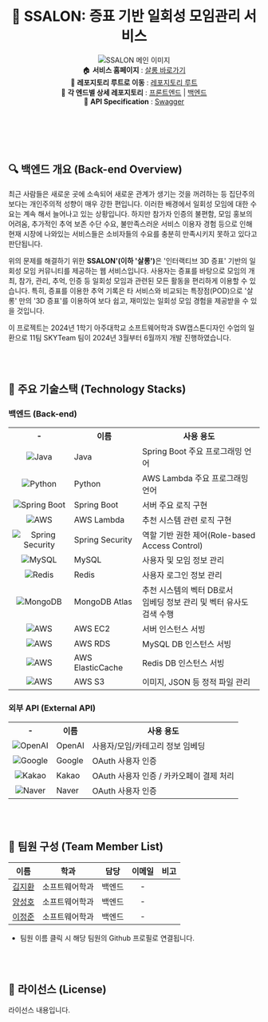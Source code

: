 <div align="center">
    
# :dancers: SSALON: 증표 기반 일회성 모임관리 서비스
![SSALON 메인 이미지](https://i.imgur.com/OVJeDPd.png)  
:house: **서비스 홈페이지** : [살롱 바로가기](https://ssalon.co.kr)  
:open_file_folder: **레포지토리 루트로 이동** : [레포지토리 루트](/)  
:open_file_folder: **각 엔드별 상세 레포지토리** : [프론트엔드](/front-end) | [백엔드](/back-end)  
:key: **API Specification** : [Swagger](https://ssalon.co.kr/swagger-ui/index.html#/)  

</div> <br><br><br><br>

## 🔍 백엔드 개요 (Back-end Overview)
최근 사람들은 새로운 곳에 소속되어 새로운 관계가 생기는 것을 꺼려하는 등 집단주의 보다는 개인주의적 성향이 매우 강한 편입니다. 이러한 배경에서 일회성 모임에 대한 수요는 계속 해서 늘어나고 있는 상황입니다. 하지만 참가자 인증의 불편함, 모임 홍보의 어려움, 추가적인 추억 보존 수단 수요, 불만족스러운 서비스 이용자 경험 등으로 인해 현재 시장에 나와있는 서비스들은 소비자들의 수요를 충분히 만족시키지 못하고 있다고 판단됩니다.  

위의 문제를 해결하기 위한 <strong>SSALON'(이하 '살롱')</strong>은 '인터랙티브 3D 증표' 기반의 일회성 모임 커뮤니티를 제공하는 웹 서비스입니다. 사용자는 증표를 바탕으로 모임의 개최, 참가, 관리, 추억, 인증 등 일회성 모임과 관련된 모든 활동을 편리하게 이용할 수 있습니다. 특히, 증표를 이용한 추억 기록은 타 서비스와 비교되는 특장점(POD)으로 '살롱' 만의 '3D 증표'를 이용하여 보다 쉽고, 재미있는 일회성 모임 경험을 제공받을 수 있을 것입니다.  

이 프로젝트는 2024년 1학기 아주대학교 소프트웨어학과 SW캡스톤디자인 수업의 일환으로 11팀 SKYTeam 팀이 2024년 3월부터 6월까지 개발 진행하였습니다.  

<br><br>

## 🔧 주요 기술스택 (Technology Stacks)
### 백엔드 (Back-end)
<table>
    <tr>
        <th><center>-</center></th>
        <th align="center"><center>이름</center></th>
        <th>사용 용도</th>
    </tr>
    <tr>
        <td><center><img align="top" src="https://img.shields.io/badge/java-%23ED8B00.svg?style=for-the-badge&logo=openjdk&logoColor=white" alt="Java"></center></td>
        <td valign="">Java</td>
        <td valign="">Spring Boot 주요 프로그래밍 언어</td>
    </tr>
    <tr>
        <td><center><img align="top" src="https://img.shields.io/badge/python-3670A0?style=for-the-badge&logo=python&logoColor=ffdd54" alt="Python"></center></td>
        <td valign="">Python</td>
        <td valign="">AWS Lambda 주요 프로그래밍 언어</td>
    </tr>
    <tr>
        <td><center><img align="top" src="https://img.shields.io/badge/Spring%20Boot-6DB33F?style=for-the-badge&logo=Spring%20Boot&logoColor=white" alt="Spring Boot"></center></td>
        <td valign="">Spring Boot</td>
        <td valign="">서버 주요 로직 구현</td>
    </tr>
    <tr>
        <td><center><img align="top" src="https://img.shields.io/badge/AWS-%23FF9900.svg?style=for-the-badge&logo=amazon-aws&logoColor=white" alt="AWS"></center></td>
        <td valign="">AWS Lambda</td>
        <td valign="">추천 시스템 관련 로직 구현</td>
    </tr>
    <tr>
        <td><center><img align="top" src="https://img.shields.io/badge/Spring_Security-6DB33F?style=for-the-badge&logo=Spring-Security&logoColor=white" alt="Spring Security"></center></td>
        <td valign="">Spring Security</td>
        <td valign="">역할 기반 권한 제어(Role-based Access Control)</td>
    </tr>
    <tr>
        <td><center><img align="top" src="https://img.shields.io/badge/mysql-4479A1.svg?style=for-the-badge&logo=mysql&logoColor=white" alt="MySQL"></center></td>
        <td valign="">MySQL</td>
        <td valign="">사용자 및 모임 정보 관리</td>
    </tr>
    <tr>
        <td><center><img align="top" src="https://img.shields.io/badge/redis-%23DD0031.svg?style=for-the-badge&logo=redis&logoColor=white" alt="Redis"></center></td>
        <td valign="">Redis</td>
        <td valign="">사용자 로그인 정보 관리</td>
    </tr>
    <tr>
        <td><center><img align="top" src="https://img.shields.io/badge/MongoDB-%234ea94b.svg?style=for-the-badge&logo=mongodb&logoColor=white" alt="MongoDB"></center></td>
        <td valign="">MongoDB Atlas</td>
        <td valign="">추천 시스템의 벡터 DB로서<br>임베딩 정보 관리 및 벡터 유사도 검색 수행</td>
    </tr>
    <tr>
        <td><center><img align="top" src="https://img.shields.io/badge/AWS-%23FF9900.svg?style=for-the-badge&logo=amazon-aws&logoColor=white" alt="AWS"></center></td>
        <td valign="">AWS EC2</td>
        <td valign="">서버 인스턴스 서빙</td>
    </tr>
    <tr>
        <td><center><img align="top" src="https://img.shields.io/badge/AWS-%23FF9900.svg?style=for-the-badge&logo=amazon-aws&logoColor=white" alt="AWS"></center></td>
        <td valign="">AWS RDS</td>
        <td valign="">MySQL DB 인스턴스 서빙</td>
    </tr>
    <tr>
        <td><center><img align="top" src="https://img.shields.io/badge/AWS-%23FF9900.svg?style=for-the-badge&logo=amazon-aws&logoColor=white" alt="AWS"></center></td>
        <td valign="">AWS ElasticCache</td>
        <td valign="">Redis DB 인스턴스 서빙</td>
    </tr>
    <tr>
        <td><center><img align="top" src="https://img.shields.io/badge/AWS-%23FF9900.svg?style=for-the-badge&logo=amazon-aws&logoColor=white" alt="AWS"></center></td>
        <td valign="">AWS S3</td>
        <td valign="">이미지, JSON 등 정적 파일 관리</td>
    </tr>
</table>

### 외부 API (External API)
<table>
    <tr>
        <th><center>-</center></th>
        <th align="center"><center>이름</center></th>
        <th>사용 용도</th>
    </tr>
    <tr>
        <td><center><img align="top" src="https://img.shields.io/badge/OpenAI-74aa9c?style=for-the-badge&logo=openai&logoColor=white" alt="OpenAI"></center></td>
        <td valign="">OpenAI</td>
        <td valign="">사용자/모임/카테고리 정보 임베딩</td>
    </tr>
    <tr>
        <td><center><img align="top" src="https://img.shields.io/badge/google-4285F4?style=for-the-badge&logo=google&logoColor=white" alt="Google"></center></td>
        <td valign="">Google</td>
        <td valign="">OAuth 사용자 인증</td>
    </tr>
    <tr>
        <td><center><img align="top" src="https://img.shields.io/badge/kakao-ffcd00.svg?style=for-the-badge&logo=kakao&logoColor=000000" alt="Kakao"></center></td>
        <td valign="">Kakao</td>
        <td valign="">OAuth 사용자 인증 / 카카오페이 결제 처리</td>
    </tr>
    <tr>
        <td><center><img align="top" src="https://img.shields.io/badge/naver-00C300?style=for-the-badge&logo=naver&logoColor=white" alt="Naver"></center></td>
        <td valign="">Naver</td>
        <td valign="">OAuth 사용자 인증</td>
    </tr>
</table>

<br><br>

## 👥 팀원 구성 (Team Member List)

|  이름  |      학과      |    담당    | 이메일 | 비고 |
| :----: | :------------: | :--------: | :--: | --- |
| [김지환](https://github.com/jihwankim129) | 소프트웨어학과 |   백엔드   |  -  |  |
| [양성호](https://github.com/SyingSHY) | 소프트웨어학과 |   백엔드   |  -  |  |
| [이정준](https://github.com/lee1684) | 소프트웨어학과 |   백엔드   |  -  |  |

+ 팀원 이름 클릭 시 해당 팀원의 Github 프로필로 연결됩니다.

<br><br>

## 📜 라이선스 (License)
라이선스 내용입니다.